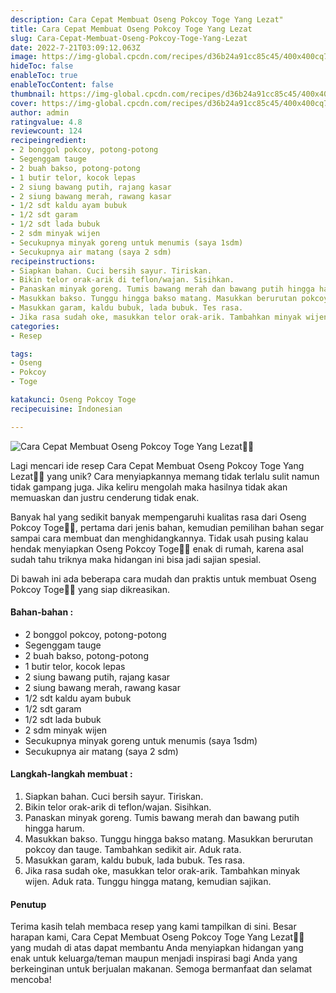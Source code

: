 ```yaml
---
description: Cara Cepat Membuat Oseng Pokcoy Toge Yang Lezat"
title: Cara Cepat Membuat Oseng Pokcoy Toge Yang Lezat
slug: Cara-Cepat-Membuat-Oseng-Pokcoy-Toge-Yang-Lezat
date: 2022-7-21T03:09:12.063Z
image: https://img-global.cpcdn.com/recipes/d36b24a91cc85c45/400x400cq70/photo.jpg
hideToc: false
enableToc: true
enableTocContent: false
thumbnail: https://img-global.cpcdn.com/recipes/d36b24a91cc85c45/400x400cq70/photo.jpg
cover: https://img-global.cpcdn.com/recipes/d36b24a91cc85c45/400x400cq70/photo.jpg
author: admin
ratingvalue: 4.8
reviewcount: 124
recipeingredient:
- 2 bonggol pokcoy, potong-potong
- Segenggam tauge
- 2 buah bakso, potong-potong
- 1 butir telor, kocok lepas
- 2 siung bawang putih, rajang kasar
- 2 siung bawang merah, rawang kasar
- 1/2 sdt kaldu ayam bubuk
- 1/2 sdt garam
- 1/2 sdt lada bubuk
- 2 sdm minyak wijen
- Secukupnya minyak goreng untuk menumis (saya 1sdm)
- Secukupnya air matang (saya 2 sdm)
recipeinstructions:
- Siapkan bahan. Cuci bersih sayur. Tiriskan.
- Bikin telor orak-arik di teflon/wajan. Sisihkan.
- Panaskan minyak goreng. Tumis bawang merah dan bawang putih hingga harum.
- Masukkan bakso. Tunggu hingga bakso matang. Masukkan berurutan pokcoy dan tauge. Tambahkan sedikit air. Aduk rata.
- Masukkan garam, kaldu bubuk, lada bubuk. Tes rasa.
- Jika rasa sudah oke, masukkan telor orak-arik. Tambahkan minyak wijen. Aduk rata. Tunggu hingga matang, kemudian sajikan.
categories:
- Resep

tags:
- Oseng
- Pokcoy
- Toge

katakunci: Oseng Pokcoy Toge
recipecuisine: Indonesian

---
```


![Cara Cepat Membuat Oseng Pokcoy Toge Yang Lezat👩‍🍳](https://img-global.cpcdn.com/recipes/d36b24a91cc85c45/400x400cq70/photo.jpg)

Lagi mencari ide resep Cara Cepat Membuat Oseng Pokcoy Toge Yang Lezat👩‍🍳 yang unik? Cara menyiapkannya memang tidak terlalu sulit namun tidak gampang juga. Jika keliru mengolah maka hasilnya tidak akan memuaskan dan justru cenderung tidak enak.

Banyak hal yang sedikit banyak mempengaruhi kualitas rasa dari Oseng Pokcoy Toge👩‍🍳, pertama dari jenis bahan, kemudian pemilihan bahan segar sampai cara membuat dan menghidangkannya. Tidak usah pusing kalau hendak menyiapkan Oseng Pokcoy Toge👩‍🍳 enak di rumah, karena asal sudah tahu triknya maka hidangan ini bisa jadi sajian spesial.

Di bawah ini ada beberapa cara mudah dan praktis untuk membuat Oseng Pokcoy Toge👩‍🍳 yang siap dikreasikan.

<!--inarticleads1-->

#### Bahan-bahan :

- 2 bonggol pokcoy, potong-potong
- Segenggam tauge
- 2 buah bakso, potong-potong
- 1 butir telor, kocok lepas
- 2 siung bawang putih, rajang kasar
- 2 siung bawang merah, rawang kasar
- 1/2 sdt kaldu ayam bubuk
- 1/2 sdt garam
- 1/2 sdt lada bubuk
- 2 sdm minyak wijen
- Secukupnya minyak goreng untuk menumis (saya 1sdm)
- Secukupnya air matang (saya 2 sdm)

<!--inarticleads2-->

#### Langkah-langkah membuat :

1. Siapkan bahan. Cuci bersih sayur. Tiriskan.
1. Bikin telor orak-arik di teflon/wajan. Sisihkan.
1. Panaskan minyak goreng. Tumis bawang merah dan bawang putih hingga harum.
1. Masukkan bakso. Tunggu hingga bakso matang. Masukkan berurutan pokcoy dan tauge. Tambahkan sedikit air. Aduk rata.
1. Masukkan garam, kaldu bubuk, lada bubuk. Tes rasa.
1. Jika rasa sudah oke, masukkan telor orak-arik. Tambahkan minyak wijen. Aduk rata. Tunggu hingga matang, kemudian sajikan.

#### Penutup

Terima kasih telah membaca resep yang kami tampilkan di sini. Besar harapan kami, Cara Cepat Membuat Oseng Pokcoy Toge Yang Lezat👩‍🍳 yang mudah di atas dapat membantu Anda menyiapkan hidangan yang enak untuk keluarga/teman maupun menjadi inspirasi bagi Anda yang berkeinginan untuk berjualan makanan. Semoga bermanfaat dan selamat mencoba!